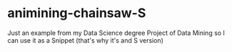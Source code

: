 # animining-chainsaw-S
Just an example from my Data Science degree Project of Data Mining so I can use it as a Snippet (that's why it's and S version)
